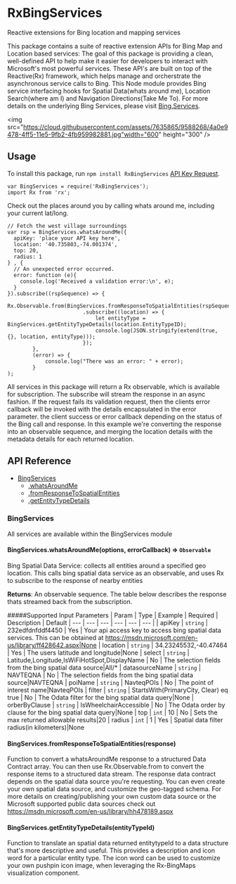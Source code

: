 # RxBingServices
Reactive extensions for Bing location and mapping services

This package contains a suite of reactive extension APIs for Bing Map and Location based services: The goal of this package is providing a clean, well-defined API to help make it easier for developers to interact with Microsoft's most powerful services. These API's are built on top of the Reactive(Rx) framework, which helps manage and orcherstrate the asynchronous service calls to Bing. This Node module provides Bing service interfacing hooks for Spatial Data(whats around me), Location Search(where am I) and Navigation Directions(Take Me To). For more details on the underlying Bing Services, please visit [Bing.Services](https://msdn.microsoft.com/en-us/library/dd877956.aspx).

<img src="https://cloud.githubusercontent.com/assets/7635865/9588268/4a0e9478-4ff5-11e5-9fb2-4fb959982881.jpg"width="600" height="300" />

## Usage
To install this package, run `npm install RxBingServices` 
[API Key Request](https://msdn.microsoft.com/en-us/library/ff428642.aspx).

```
var BingServices = require('RxBingServices');
import Rx from 'rx';
```

Check out the places around you by calling whats around me, including your current lat/long. 

```
// Fetch the west village surroundings
var rsp = BingServices.whatsAroundMe({
  apiKey: 'place your API key here',
  location: '40.735803,-74.001374',
  top: 20,
  radius: 1
} , {
  // An unexpected error occurred.
  error: function (e){
    console.log('Received a validation error:\n', e);
  }
}).subscribe((rspSequence) => {
           Rx.Observable.from(BingServices.fromResponseToSpatialEntities(rspSequence))
                        .subscribe((location) => {
                            let entityType = BingServices.getEntityTypeDetails(location.EntityTypeID);
                            console.log(JSON.stringify(extend(true, {}, location, entityType)));
                        });
        },
        (error) => {
            console.log("There was an error: " + error);
        }
);
```

All services in this package will return a Rx observable, which is available for subscription. The subscribe will stream the response in an async fashion. If the request fails its validation request, then the clients error callback will be invoked with the details encapsulated in the error parameter. the client success or error callback depending on the status of the Bing call and response. In this example we're converting the response into an observable sequence, and merging the location details with the metadata details for each returned location. 

## API Reference
* [BingServices](#SD)
  * [.whatsAroundMe](#BingServices.whatsAroundMe)
  * [.fromResponseToSpatialEntities](#BingServices.fromResponseToSpatialEntities)
  * [.getEntityTypeDetails](#BingServices.getEntityTypeDetails)

<a name="SD"></a>
### BingServices
All services are available within the BingServices module

<a name="BingServices.whatsAroundMe"></a>
#### BingServices.whatsAroundMe(options, errorCallback) => <code>Observable</code>
Bing Spatial Data Service: collects all entities around a specified geo location. This calls bing spatial data service as an observable, and uses Rx to subscribe to the response of nearby entities

**Returns**: An observable sequence. The table below describes the response thats streamed back from the subscription. 

#####Supported Input Parameters
| Param | Type | Example | Required | Description | Default
| --- | --- | --- | --- | --- | --- |
| apiKey | <code>string</code> | 232edfdnfddf4450 | Yes | Your api access key to access bing spatial data services. This can be obtained at https://msdn.microsoft.com/en-us/library/ff428642.aspx|None
| location | <code>string</code> | 34.23245532,-40.47464 | Yes | The users latitude and longitude|None
| select | <code>string</code> | Latitude,Longitude,IsWiFiHotSpot,DisplayName | No | The selection fields from the bing spatial data source|All/*
| datasourceName | <code>string</code> | NAVTEQNA | No | The selection fields from the bing spatial data source|NAVTEQNA
| poiName | <code>string</code> | NavteqPOIs | No | The point of interest name|NavteqPOIs
| filter | <code>string</code> | StartsWith(PrimaryCity, Clear) eq true | No | The Odata filter for the bing spatial data query|None
| orberByClause | <code>string</code> | IsWheelchairAccessible | No | The Odata order by clause for the bing spatial data query|None
| top | <code>int</code> | 10 | No | Sets the max returned allowable results|20
| radius | <code>int</code> | 1 | Yes | Spatial data filter radius(in kilometers)|None

<a name="BingServices.fromResponseToSpatialEntities"></a>
#### BingServices.fromResponseToSpatialEntities(response)
Function to convert a whatsAroundMe response to a structured Data Contract array. You can then use Rx.Observable.from to convert the response items to a structured data stream. The response data contract depends on the spatial data source you're requesting. You can even create your own spatial data source, and customize the geo-tagged schema. For more details on creating/publishing your own custom data source or the Microsoft supported public data sources check out https://msdn.microsoft.com/en-us/library/hh478189.aspx

<a name="BingServices.getEntityTypeDetails"></a>
#### BingServices.getEntityTypeDetails(entityTypeId)
Function to translate an spatial data returned entitytypeId to a data structure that's more descriptive and useful. This provides a description and icon word for a particular entity type. The icon word can be used to customize your own pushpin icon image, when leveraging the Rx-BingMaps visualization component.  
